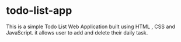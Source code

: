 # todo-list-app
This is a simple Todo List Web Application built using HTML , CSS and JavaScript. it allows user to add and delete their daily task. 
